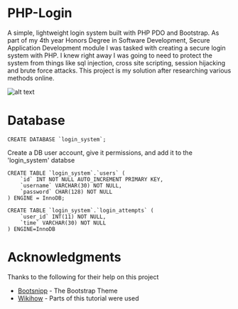# PHP-Login
A simple, lightweight login system built with PHP PDO and Bootstrap. As part of my 4th year Honors Degree in Software Development, Secure Application Development module I was tasked with creating a secure login system with PHP. I knew right away I was going to need to protect the system from things like sql injection, cross site scripting, session hijacking and brute force attacks. This project is my solution after researching various methods online. 

![alt text](https://i.gyazo.com/424cd3894d632b29133f95949ba03ffc.png)


# Database
```
CREATE DATABASE `login_system`;
```

Create a DB user account, give it permissions, and add it to the 'login_system' databse

```
CREATE TABLE `login_system`.`users` (
    `id` INT NOT NULL AUTO_INCREMENT PRIMARY KEY,
    `username` VARCHAR(30) NOT NULL,
    `password` CHAR(128) NOT NULL
) ENGINE = InnoDB;
```
```
CREATE TABLE `login_system`.`login_attempts` (
    `user_id` INT(11) NOT NULL,
    `time` VARCHAR(30) NOT NULL
) ENGINE=InnoDB
```
# Acknowledgments 
Thanks to the following for their help on this project

* [Bootsnipp](https://bootsnipp.com/snippets/featured/login-and-register-tabbed-form#comments) - The Bootstrap Theme
* [Wikihow](https://www.wikihow.com/Create-a-Secure-Login-Script-in-PHP-and-MySQL) - Parts of this tutorial were used
